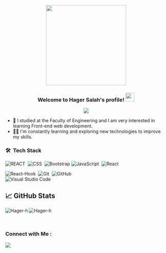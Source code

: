 


<p align="center">
  <img width="250" src="https://media.giphy.com/media/jIgXf4hgbHCeKiXpvt/giphy.gif">
</p>

<h3 align="center">
  Welcome to Hager Salah's profile!
  <img src="https://media.giphy.com/media/hvRJCLFzcasrR4ia7z/giphy.gif" width="28">
</h3>

<!-- Typing SVG by DenverCoder1 - https://github.com/DenverCoder1/readme-typing-svg -->
<p align="center">
  <a href="https://github.com/DenverCoder1/readme-typing-svg"><img src="https://readme-typing-svg.herokuapp.com/?lines=Front-end%20web%20developer;Always%20learning%20new%20things&font=Fira%20Code&center=true&width=440&height=45&color=f75c7e&vCenter=true&size=22"></a>
</p> 

- 🏢 I studied at the Faculty of Engineering and I am very interested in learning Front-end web development.
- 👨‍💻 I'm constantly learning and exploring new technologies to improve my skills.

### 🛠 &nbsp;Tech Stack

![REACT](https://img.shields.io/badge/-HTML-05122A?style=flat&logo=HTML5)&nbsp;
![CSS](https://img.shields.io/badge/-CSS-05122A?style=flat&logo=CSS3&logoColor=1572B6)&nbsp;
![Bootstrap](https://img.shields.io/badge/-Bootstrap-05122A?style=flat&logo=bootstrap&logoColor=563D7C)
![JavaScript](https://img.shields.io/badge/-JavaScript-05122A?style=flat&logo=javascript)&nbsp;
![React](https://img.shields.io/badge/-REACT-05122A?style=flat&logo=REACT)&nbsp;<br />

![React-Hook](https://img.shields.io/badge/-REACT-05122A?style=flat&logo=REACT)&nbsp;
![Git](https://img.shields.io/badge/-Git-05122A?style=flat&logo=git)&nbsp;
![GitHub](https://img.shields.io/badge/-GitHub-05122A?style=flat&logo=github)&nbsp;
<br />
![Visual Studio Code](https://img.shields.io/badge/-Visual%20Studio%20Code-05122A?style=flat&logo=visual-studio-code&logoColor=007ACC)&nbsp;

## &#x1f4c8; GitHub Stats

<p align="left"><img align="left" src="https://github-readme-stats.vercel.app/api/top-langs?username=Hager-h&show_icons=true&locale=en&layout=compact&theme=radical" alt="Hager-h" /></p>

 
 <p><img align="center" src="https://github-readme-streak-stats.herokuapp.com/?user=Hager-h&theme=radical" alt="Hager-h" /></p>
 
 <br />




### Connect with Me :

<a href="https://www.linkedin.com/in/hager-salah-385425264/" target="_blank"><img src="https://img.shields.io/badge/-Hager%20Salah-0077B5?style=for-the-badge&logo=Linkedin&logoColor=white"/></a>

